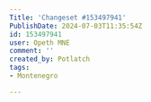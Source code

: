```yaml
---
Title: 'Changeset #153497941'
PublishDate: 2024-07-03T11:35:54Z
id: 153497941
user: Opeth MNE
comment: ''
created_by: Potlatch
tags:
- Montenegro

---
```

